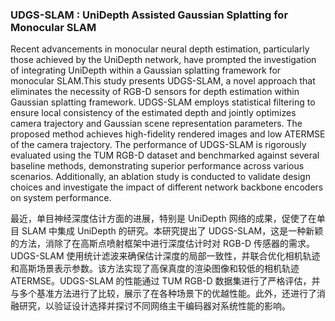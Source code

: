 ### UDGS-SLAM : UniDepth Assisted Gaussian Splatting for Monocular SLAM

Recent advancements in monocular neural depth estimation, particularly those achieved by the UniDepth network, have prompted the investigation of integrating UniDepth within a Gaussian splatting framework for monocular SLAM.This study presents UDGS-SLAM, a novel approach that eliminates the necessity of RGB-D sensors for depth estimation within Gaussian splatting framework. UDGS-SLAM employs statistical filtering to ensure local consistency of the estimated depth and jointly optimizes camera trajectory and Gaussian scene representation parameters. The proposed method achieves high-fidelity rendered images and low ATERMSE of the camera trajectory. The performance of UDGS-SLAM is rigorously evaluated using the TUM RGB-D dataset and benchmarked against several baseline methods, demonstrating superior performance across various scenarios. Additionally, an ablation study is conducted to validate design choices and investigate the impact of different network backbone encoders on system performance.

最近，单目神经深度估计方面的进展，特别是 UniDepth 网络的成果，促使了在单目 SLAM 中集成 UniDepth 的研究。本研究提出了 UDGS-SLAM，这是一种新颖的方法，消除了在高斯点喷射框架中进行深度估计时对 RGB-D 传感器的需求。UDGS-SLAM 使用统计滤波来确保估计深度的局部一致性，并联合优化相机轨迹和高斯场景表示参数。该方法实现了高保真度的渲染图像和较低的相机轨迹 ATERMSE。UDGS-SLAM 的性能通过 TUM RGB-D 数据集进行了严格评估，并与多个基准方法进行了比较，展示了在各种场景下的优越性能。此外，还进行了消融研究，以验证设计选择并探讨不同网络主干编码器对系统性能的影响。

